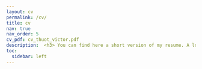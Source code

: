 ```yaml
---
layout: cv
permalink: /cv/
title: cv
nav: true
nav_order: 5
cv_pdf: cv_thuot_victor.pdf
description:  <h3> You can find here a short version of my resume. A longer (and french) version in available in the pdf. </h3>
toc:
  sidebar: left
---
```

